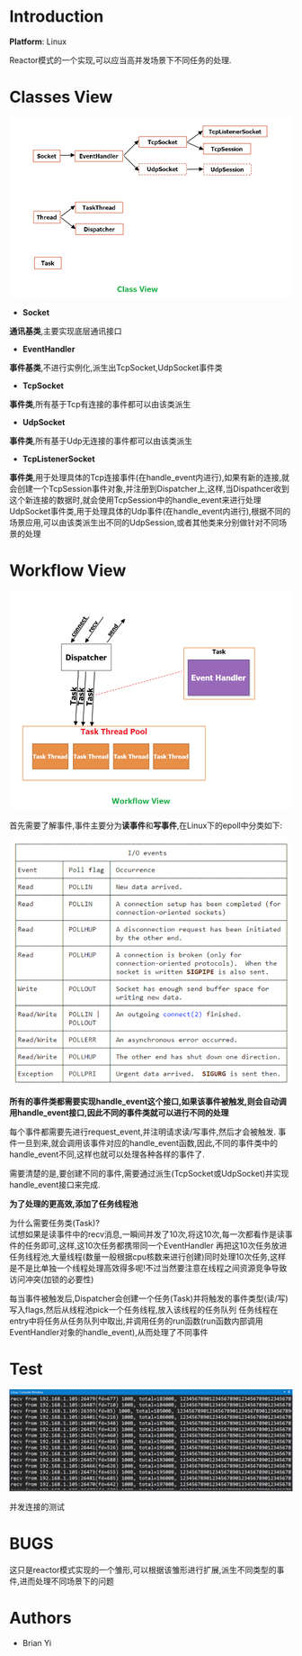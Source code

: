 # Introduction

**Platform**: Linux

Reactor模式的一个实现,可以应当高并发场景下不同任务的处理.

# Classes View

![avatar](./resource/2020040719211812.png)

- **Socket**  

**通讯基类**,主要实现底层通讯接口  

- **EventHandler**  

**事件基类**,不进行实例化,派生出TcpSocket,UdpSocket事件类  

- **TcpSocket**  

**事件类**,所有基于Tcp有连接的事件都可以由该类派生  

- **UdpSocket**  

**事件类**,所有基于Udp无连接的事件都可以由该类派生  

- **TcpListenerSocket**  

**事件类**,用于处理具体的Tcp连接事件(在handle_event内进行),如果有新的连接,就会创建一个TcpSession事件对象,并注册到Dispatcher上,这样,当Dispathcer收到这个新连接的数据时,就会使用TcpSession中的handle_event来进行处理  
UdpSocket事件类,用于处理具体的Udp事件(在handle_event内进行),根据不同的场景应用,可以由该类派生出不同的UdpSession,或者其他类来分别做针对不同场景的处理  


# Workflow View

![avatar](./resource/2020040719035911.png)

首先需要了解事件,事件主要分为**读事件**和**写事件**,在Linux下的epoll中分类如下:

![avatar](./resource/2020040719384413.png)


**所有的事件类都需要实现handle_event这个接口,如果该事件被触发,则会自动调用handle_event接口,因此不同的事件类就可以进行不同的处理**  

每个事件都需要先进行request_event,并注明请求读/写事件,然后才会被触发. 事件一旦到来,就会调用该事件对应的handle_event函数,因此,不同的事件类中的handle_event不同,这样也就可以处理各种各样的事件了.  

需要清楚的是,要创建不同的事件,需要通过派生(TcpSocket或UdpSocket)并实现handle_event接口来完成.  

**为了处理的更高效,添加了任务线程池**  

为什么需要任务类(Task)?  
试想如果是读事件中的recv消息,一瞬间并发了10次,将这10次,每一次都看作是读事件的任务即可,这样,这10次任务都携带同一个EventHandler
再把这10次任务放进任务线程池,大量线程(数量一般根据cpu核数来进行创建)同时处理10次任务,这样是不是比单独一个线程处理高效得多呢!不过当然要注意在线程之间资源竞争导致访问冲突(加锁的必要性)  

每当事件被触发后,Dispatcher会创建一个任务(Task)并将触发的事件类型(读/写)写入flags,然后从线程池pick一个任务线程,放入该线程的任务队列
任务线程在entry中将任务从任务队列中取出,并调用任务的run函数(run函数内部调用EventHandler对象的handle_event),从而处理了不同事件  

# Test
![avatar](./resource/2020040720232216.png)

并发连接的测试


# BUGS
这只是reactor模式实现的一个雏形,可以根据该雏形进行扩展,派生不同类型的事件,进而处理不同场景下的问题


# Authors
- Brian Yi